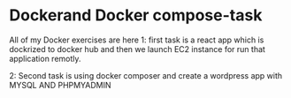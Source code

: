 # Dockerand Docker compose-task
All of my Docker exercises are here
1: first task is a react app which is dockrized to docker hub and then we launch EC2 instance for run that application remotly.

2: Second task is using docker composer and create a wordpress app with MYSQL AND PHPMYADMIN 
